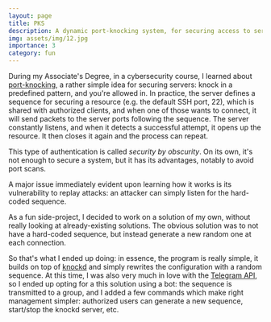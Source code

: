 ```yaml
---
layout: page
title: PKS
description: A dynamic port-knocking system, for securing access to servers
img: assets/img/12.jpg
importance: 3
category: fun
---
```


During my Associate's Degree, in a cybersecurity course, I learned about [port-knocking](https://en.wikipedia.org/wiki/Port_knocking), a rather simple idea for securing servers: knock in a predefined pattern, and you're allowed in.
In practice, the server defines a sequence for securing a resource (e.g. the default SSH port, 22), which is shared with authorized clients, and when one of those wants to connect, it will send packets to the server ports following the sequence.
The server constantly listens, and when it detects a successful attempt, it opens up the resource. It then closes it again and the process can repeat.

This type of authentication is called *security by obscurity*. On its own, it's not enough to secure a system, but it has its advantages, notably to avoid port scans.

A major issue immediately evident upon learning how it works is its vulnerability to replay attacks: an attacker can simply listen for the hard-coded sequence.

As a fun side-project, I decided to work on a solution of my own, without really looking at already-existing solutions.
The obvious solution was to not have a hard-coded sequence, but instead generate a new random one at each connection.

So that's what I ended up doing: in essence, the program is really simple, it builds on top of [knockd](https://linux.die.net/man/1/knockd) and simply rewrites the configuration with a random sequence.
At this time, I was also very much in love with the [Telegram API](https://core.telegram.org/api), so I ended up opting for a this solution using a bot: the sequence is transmitted to a group, and I added a few commands which make right management simpler: authorized users can generate a new sequence, start/stop the knockd server, etc.

